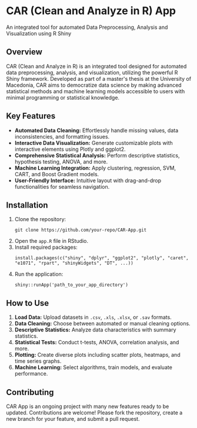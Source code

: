 # CAR (Clean and Analyze in R) App
An integrated tool for automated Data Preprocessing, Analysis and Visualization using R Shiny

  <h2><strong>Overview</strong></h2>
    <p>CAR (Clean and Analyze in R) is an integrated tool designed for automated data preprocessing, analysis, and visualization, utilizing the powerful R Shiny framework. Developed as part of a master's thesis at the University of Macedonia, CAR aims to democratize data science by making advanced statistical methods and machine learning models accessible to users with minimal programming or statistical knowledge.</p>

  <h2><strong>Key Features</strong></h2>
    <ul>
        <li><strong>Automated Data Cleaning:</strong> Effortlessly handle missing values, data inconsistencies, and formatting issues.</li>
        <li><strong>Interactive Data Visualization:</strong> Generate customizable plots with interactive elements using Plotly and ggplot2.</li>
        <li><strong>Comprehensive Statistical Analysis:</strong> Perform descriptive statistics, hypothesis testing, ANOVA, and more.</li>
        <li><strong>Machine Learning Integration:</strong> Apply clustering, regression, SVM, CART, and Boost Gradient models.</li>
        <li><strong>User-Friendly Interface:</strong> Intuitive layout with drag-and-drop functionalities for seamless navigation.</li>
    </ul>

  <h2><strong>Installation</strong></h2>
    <ol>
        <li>Clone the repository:
            <pre><code>git clone https://github.com/your-repo/CAR-App.git</code></pre>
        </li>
        <li>Open the <code>app.R</code> file in RStudio.</li>
        <li>Install required packages:
            <pre><code>install.packages(c("shiny", "dplyr", "ggplot2", "plotly", "caret", "e1071", "rpart", "shinyWidgets", "DT", ...))</code></pre>
        </li>
        <li>Run the application:
            <pre><code>shiny::runApp('path_to_your_app_directory')</code></pre>
        </li>
    </ol>

  <h2><strong>How to Use</strong></h2>
    <ol>
        <li><strong>Load Data:</strong> Upload datasets in <code>.csv</code>, <code>.xls</code>, <code>.xlsx</code>, or <code>.sav</code> formats.</li>
        <li><strong>Data Cleaning:</strong> Choose between automated or manual cleaning options.</li>
        <li><strong>Descriptive Statistics:</strong> Analyze data characteristics with summary statistics.</li>
        <li><strong>Statistical Tests:</strong> Conduct t-tests, ANOVA, correlation analysis, and more.</li>
        <li><strong>Plotting:</strong> Create diverse plots including scatter plots, heatmaps, and time series graphs.</li>
        <li><strong>Machine Learning:</strong> Select algorithms, train models, and evaluate performance.</li>
    </ol>


  <h2><strong>Contributing</strong></h2>
    <p>CAR App is an ongoing project with many new features ready to be updated. Contributions are welcome! Please fork the repository, create a new branch for your feature, and submit a pull request.</p>

</body>
</html>

